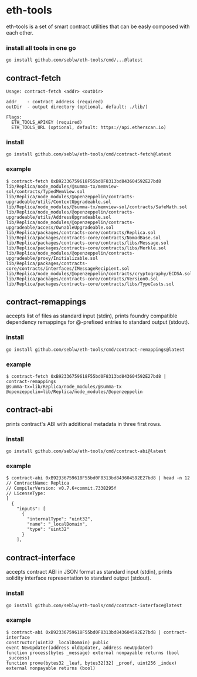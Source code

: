 # eth-tools

eth-tools is a set of smart contract utilities that can be easly composed with each other.

### install all tools in one go
`go install github.com/seblw/eth-tools/cmd/...@latest`

## contract-fetch

```
Usage: contract-fetch <addr> <outDir>

addr	- contract address (required)
outDir	- output directory (optional, default: ./lib/)

Flags:
  ETH_TOOLS_APIKEY (required)
  ETH_TOOLS_URL (optional, default: https://api.etherscan.io)
```

### install

`go install github.com/seblw/eth-tools/cmd/contract-fetch@latest`


### example

```
$ contract-fetch 0xB92336759618F55bd0F8313bd843604592E27bd8
lib/Replica/node_modules/@summa-tx/memview-sol/contracts/TypedMemView.sol
lib/Replica/node_modules/@openzeppelin/contracts-upgradeable/utils/ContextUpgradeable.sol
lib/Replica/node_modules/@summa-tx/memview-sol/contracts/SafeMath.sol
lib/Replica/node_modules/@openzeppelin/contracts-upgradeable/utils/AddressUpgradeable.sol
lib/Replica/node_modules/@openzeppelin/contracts-upgradeable/access/OwnableUpgradeable.sol
lib/Replica/packages/contracts-core/contracts/Replica.sol
lib/Replica/packages/contracts-core/contracts/NomadBase.sol
lib/Replica/packages/contracts-core/contracts/libs/Message.sol
lib/Replica/packages/contracts-core/contracts/libs/Merkle.sol
lib/Replica/node_modules/@openzeppelin/contracts-upgradeable/proxy/Initializable.sol
lib/Replica/packages/contracts-core/contracts/interfaces/IMessageRecipient.sol
lib/Replica/node_modules/@openzeppelin/contracts/cryptography/ECDSA.sol
lib/Replica/packages/contracts-core/contracts/Version0.sol
lib/Replica/packages/contracts-core/contracts/libs/TypeCasts.sol
```

## contract-remappings

accepts list of files as standard input (stdin), prints foundry compatible dependency remappings for @-prefixed entries to standard output (stdout).

### install

`go install github.com/seblw/eth-tools/cmd/contract-remappings@latest`

### example

```
$ contract-fetch 0xB92336759618F55bd0F8313bd843604592E27bd8 | contract-remappings
@summa-tx=lib/Replica/node_modules/@summa-tx
@openzeppelin=lib/Replica/node_modules/@openzeppelin
```

## contract-abi

prints contract's ABI with additional metadata in three first rows.

### install

`go install github.com/seblw/eth-tools/cmd/contract-abi@latest`


### example

```
$ contract-abi 0xB92336759618F55bd0F8313bd843604592E27bd8 | head -n 12
// ContractName: Replica
// CompilerVersion: v0.7.6+commit.7338295f
// LicenseType: 
[
  {
    "inputs": [
      {
        "internalType": "uint32",
        "name": "_localDomain",
        "type": "uint32"
      }
    ],
```

## contract-interface

accepts contract ABI in JSON format as standard input (stdin), prints solidity interface representation to standard output (stdout).

### install

`go install github.com/seblw/eth-tools/cmd/contract-interface@latest`

### example

```
$ contract-abi 0xB92336759618F55bd0F8313bd843604592E27bd8 | contract-interface
constructor(uint32 _localDomain) public
event NewUpdater(address oldUpdater, address newUpdater)
function process(bytes _message) external nonpayable returns (bool _success)
function prove(bytes32 _leaf, bytes32[32] _proof, uint256 _index) external nonpayable returns (bool)
```